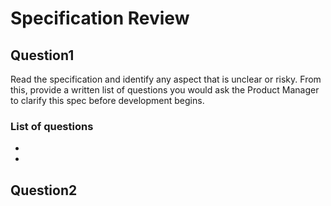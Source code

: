 # Specification Review

## Question1
Read the specification and identify any aspect that is unclear or risky. From this, provide a written list of questions you would ask the Product Manager to clarify this spec before development begins.

### List of questions

  * 
  *

## Question2




